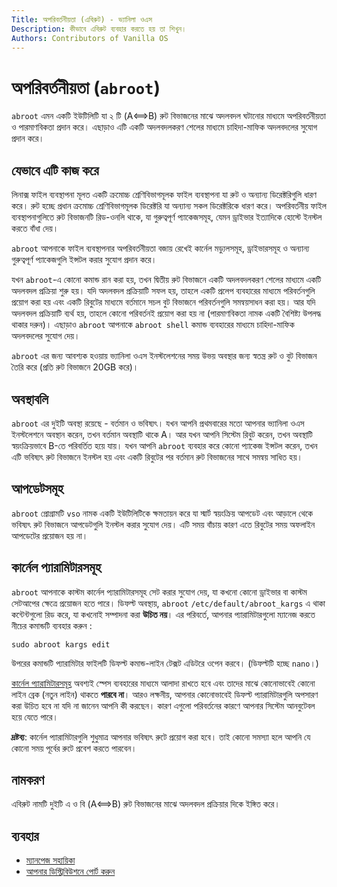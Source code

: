 ```yaml
---
Title: অপরিবর্তনীয়তা (এবিরুট) - ভ্যানিলা ওএস
Description: কীভাবে এবিরুট ব্যবহার করতে হয় তা শিখুন।
Authors: Contributors of Vanilla OS
---
```


# অপরিবর্তনীয়তা (`abroot`)

`abroot` এমন একটি ইউটিলিটি যা ২ টি (A⟺B) রুট বিভাজনের মাঝে অদলবদল ঘটানোর মাধ্যমে অপরিবর্তনীয়তা ও পারমাণবিকতা প্রদান করে। এছাড়াও এটি একটি অদলবদলকরণ শেলের মাধ্যমে চাহিদা-মাফিক অদলবদলের সুযোগ প্রদান করে।

## যেভাবে এটি কাজ করে

লিনাক্স ফাইল ব্যবস্থাপনা মূলত একটি ক্রমোচ্চ শ্রেণিবিভাগমূলক ফাইল ব্যবস্থাপনা যা রুট ও অন্যান্য ডিরেক্টরিগুলি ধারণ করে।
রুট হচ্ছে প্রধান ক্রমোচ্চ শ্রেণিবিভাগমূলক ডিরেক্টরি যা অন্যান্য সকল ডিরেক্টরিকে ধারণ করে।
অপরিবর্তনীয় ফাইল ব্যবস্থাপনাগুলিতে রুট বিভাজনটি রিড-ওনলি থাকে, যা গুরুত্বপূর্ণ প্যাকেজসমূহ, যেমন ড্রাইভার ইত্যাদিকে হোস্টে ইনস্টল করতে বাঁধা দেয়।

`abroot` আপনাকে ফাইল ব্যবস্থাপনার অপরিবর্তনীয়তা বজায় রেখেই কার্নেল মড্যুলসমূহ, ড্রাইভারসমূহ ও অন্যান্য গুরুত্বপূর্ণ প্যাকেজগুলি ইন্সটল করার সুযোগ প্রদান করে।

যখন `abroot`-এ কোনো কমান্ড রান করা হয়, তখন দ্বিতীয় রুট বিভাজনে একটি অদলবদলকরণ শেলের মাধ্যমে একটি অদলবদল প্রক্রিয়া শুরু হয়। যদি অদলবদল প্রক্রিয়াটি সফল হয়, তাহলে একটি প্রলেপ ব্যবহারের মাধ্যমে পরিবর্তনগুলি প্রয়োগ করা হয় এবং একটি রিবুটের মাধ্যমে বর্তমানে সচল বুট বিভাজনে পরিবর্তনগুলি সমন্বয়সাধন করা হয়। আর যদি অদলবদল প্রক্রিয়াটি ব্যর্থ হয়, তাহলে কোনো পরিবর্তনই প্রয়োগ করা হয় না (পারমাণবিকতা নামক একটি বৈশিষ্ট্য উপলদ্ধ থাকার দরুন)। এছাড়াও `abroot` আপনাকে `abroot shell` কমান্ড ব্যবহারের মাধ্যমে চাহিদা-মাফিক অদলবদলের সুযোগ দেয়।

`abroot` এর জন্য আবশ্যক হওয়ায় ভ্যানিলা ওএস ইনস্টলেশনের সময় উভয় অবস্থার জন্য স্বতন্ত্র রুট ও বুট বিভাজন তৈরি করে (প্রতি রুট বিভাজনে 20GB করে)।

## অবস্থাবলি

`abroot` এর দুইটি অবস্থা রয়েছে - বর্তমান ও ভবিষ্যৎ। যখন আপনি প্রথমবারের মতো আপনার ভ্যানিলা ওএস ইনস্টলেশনে অবস্থান করেন, তখন বর্তমান অবস্থাটি থাকে A। আর যখন আপনি সিস্টেম রিবুট করেন, তখন অবস্থাটি স্বয়ংক্রিয়ভাবে B-তে পরিবর্তিত হয়ে যায়। যখন আপনি `abroot` ব্যবহার করে কোনো প্যাকেজ ইন্সটল করেন, তখন এটি ভবিষ্যৎ রুট বিভাজনে ইনস্টল হয় এবং একটি রিবুটের পর বর্তমান রুট বিভাজনের সাথে সমন্বয় সাধিত হয়।  

## আপডেটসমূহ

`abroot` প্রোগ্রামটি `vso` নামক একটি ইউটিলিটিকে ক্ষমতায়ন করে যা স্মার্ট স্বয়ংক্রিয় আপডেট এবং আড়ালে থেকে ভবিষ্যৎ রুট বিভাজনে আপডেটগুলি ইনস্টল করার সুযোগ দেয়। এটি সময় বাঁচায় কারণ এতে রিবুটের সময় অফলাইন আপডেটের প্রয়োজন হয় না।

## কার্নেল প্যারামিটারসমূহ 

`abroot` আপনাকে কাস্টম কার্নেল প্যারামিটারসমূহ সেট করার সুযোগ দেয়, যা কখনো কোনো ড্রাইভার বা কাস্টম সেটআপের ক্ষেত্রে প্রয়োজন হতে পারে। ডিফল্ট অবস্থায়, `abroot` `/etc/default/abroot_kargs` এ থাকা কন্টেন্টগুলো রিড করে, যা কখনোই সম্পাদনা করা **উচিত নয়**। এর পরিবর্তে, আপনার প্যারামিটারগুলো ম্যানেজ করতে নীচের কমান্ডটি ব্যবহার করুন :

```
sudo abroot kargs edit
```

উপরের কমান্ডটি প্যারামিটার ফাইলটি ডিফল্ট কমান্ড-লাইন টেক্সট এডিটরে ওপেন করবে। (ডিফল্টটি হচ্ছে `nano`।)

[কার্নেল প্যারামিটারসমূহ](https://www.kernel.org/doc/html/v4.14/admin-guide/kernel-parameters.html) অবশ্যই স্পেস ব্যবহারের মাধ্যমে আলাদা রাখতে হবে এবং তাদের মাঝে কোনোভাবেই কোনো লাইন ব্রেক (নতুন লাইন) থাকতে **পারবে না**। আরও লক্ষনীয়, আপনার কোনোভাবেই ডিফল্ট প্যারামিটারগুলি অপসারণ করা উচিত হবে না যদি না জানেন আপনি কী করছেন। কারণ এগুলো পরিবর্তনের কারণে আপনার সিস্টেম আনবুটেবল হয়ে যেতে পারে।

**দ্রষ্টব্য**: কার্নেল প্যারামিটারগুলি শুধুমাত্র আপনার ভবিষ্যৎ রুটে প্রয়োগ করা হবে। তাই কোনো সমস্যা হলে আপনি যে কোনো সময় পূর্বের রুটে প্রবেশ করতে পারবেন।

## নামকরণ

এবিরুট নামটি দুইটি এ ও বি (A⟺B) রুট বিভাজনের মাঝে অদলবদল প্রক্রিয়ার দিকে ইঙ্গিত করে।

## ব্যবহার

- [ম্যানপেজ সহায়িকা](abroot-manpage)
- [আপনার ডিস্ট্রিবিউশনে পোর্ট করুন](abroot-porting)
